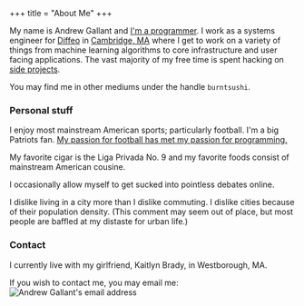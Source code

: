+++
title = "About Me"
+++

My name is Andrew Gallant and
[I'm a programmer](https://github.com/BurntSushi). I work as a systems
engineer for [Diffeo](http://diffeo.com/) in
[Cambridge, MA](https://www.google.com/maps/place/1+Broadway,+Massachusetts+Institute+of+Technology,+Cambridge,+MA+02142/@42.3628447,-71.083714,17z/data=!3m1!4b1!4m2!3m1!1s0x89e370a5b761c351:0x3ab9187e6e6ffeb9)
where I get to work on a variety of
things from machine learning algorithms to core infrastructure and user facing
applications. The vast majority of my free time is spent hacking on
[side projects](/projects/).

You may find me in other mediums under the handle `burntsushi`.


### Personal stuff

I enjoy most mainstream American sports; particularly football. I'm a big
Patriots fan. [My passion for football has met my passion for
programming.](https://github.com/BurntSushi/nfldb)

My favorite cigar is the Liga Privada No. 9 and my favorite foods consist of
mainstream American cousine.

I occasionally allow myself to get sucked into pointless debates online.

I dislike living in a city more than I dislike commuting. I dislike cities
because of their population density. (This comment may seem out of place,
but most people are baffled at my distaste for urban life.)


### Contact

I currently live with my girlfriend, Kaitlyn Brady, in Westborough, MA.

If you wish to contact me, you may email me:
![Andrew Gallant's email address](http://burntsushi.net/images/gmail.png)

